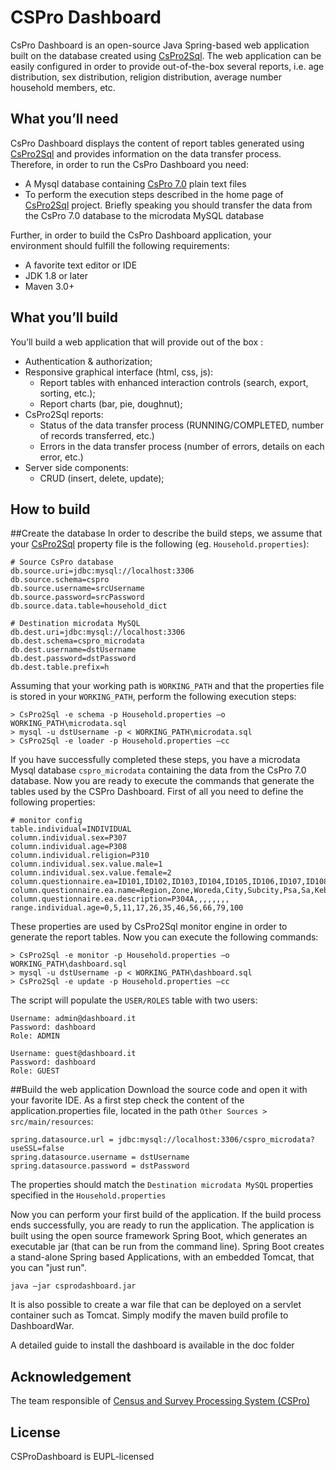 # CSPro Dashboard

CsPro Dashboard is an open-source Java Spring-based web application built on the database created using [CsPro2Sql](https://github.com/mauroIstat/CsPro2Sql). The web application can be easily configured in order to provide out-of-the-box several reports, i.e. age distribution, sex distribution, religion distribution, average number household members, etc. 

## What you’ll need

CsPro Dashboard displays the content of report tables generated using [CsPro2Sql](https://github.com/mauroIstat/CsPro2Sql) and provides information on the data transfer process. Therefore, in order to run the CsPro Dashboard you need:

* A Mysql database containing [CsPro 7.0](http://www.csprousers.org/beta/) plain text files
* To perform the execution steps described in the home page of [CsPro2Sql](https://github.com/mauroIstat/CsPro2Sql) project. Briefly speaking you should transfer the data from the CsPro 7.0 database to the microdata MySQL database

Further, in order to build the CsPro Dashboard application, your environment should fulfill the following requirements:

* A favorite text editor or IDE
* JDK 1.8 or later
* Maven 3.0+

## What you’ll build

You’ll build a web application that will provide out of the box :
* Authentication & authorization;
* Responsive graphical interface (html, css, js):
  * Report tables with enhanced interaction controls (search, export, sorting, etc.);
  * Report charts (bar, pie, doughnut);
* CsPro2Sql reports:
  * Status of the data transfer process (RUNNING/COMPLETED, number of records transferred, etc.)
  * Errors in the data transfer process (number of errors, details on each error, etc.)
* Server side components:
  * CRUD (insert, delete, update);

## How to build

##Create the database
In order to describe the build steps, we assume that your [CsPro2Sql](https://github.com/mauroIstat/CsPro2Sql) property file is the following (eg. `Household.properties`):
```
# Source CsPro database
db.source.uri=jdbc:mysql://localhost:3306
db.source.schema=cspro
db.source.username=srcUsername
db.source.password=srcPassword
db.source.data.table=household_dict

# Destination microdata MySQL
db.dest.uri=jdbc:mysql://localhost:3306
db.dest.schema=cspro_microdata
db.dest.username=dstUsername
db.dest.password=dstPassword
db.dest.table.prefix=h
```
Assuming that your working path is `WORKING_PATH` and that the properties file is stored in your `WORKING_PATH`, perform the following execution steps: 
```
> CsPro2Sql -e schema -p Household.properties –o WORKING_PATH\microdata.sql
> mysql -u dstUsername -p < WORKING_PATH\microdata.sql
> CsPro2Sql -e loader -p Household.properties –cc
```
If you have successfully completed these steps, you have a microdata Mysql database `cspro_microdata` containing the data from the CsPro 7.0 database. Now you are ready to execute the commands that generate the tables used by the CSPro Dashboard.
First of all you need to define the following properties:
```
# monitor config
table.individual=INDIVIDUAL
column.individual.sex=P307
column.individual.age=P308
column.individual.religion=P310
column.individual.sex.value.male=1
column.individual.sex.value.female=2
column.questionnaire.ea=ID101,ID102,ID103,ID104,ID105,ID106,ID107,ID108,ID109
column.questionnaire.ea.name=Region,Zone,Woreda,City,Subcity,Psa,Sa,Kebele,EA
column.questionnaire.ea.description=P304A,,,,,,,,
range.individual.age=0,5,11,17,26,35,46,56,66,79,100
```

These properties are used by CsPro2Sql monitor engine in order to generate the report tables. Now you can execute the following commands:
```
> CsPro2Sql -e monitor -p Household.properties –o WORKING_PATH\dashboard.sql
> mysql -u dstUsername -p < WORKING_PATH\dashboard.sql
> CsPro2Sql -e update -p Household.properties –cc
```

The script will populate the `USER/ROLES` table with two users:
```
Username: admin@dashboard.it
Password: dashboard
Role: ADMIN

Username: guest@dashboard.it
Password: dashboard
Role: GUEST
``` 
##Build the web application
Download the source code and open it with your favorite IDE.
As a first step check the content of the application.properties file, located in the path `Other Sources > src/main/resources`:

```
spring.datasource.url = jdbc:mysql://localhost:3306/cspro_microdata?useSSL=false
spring.datasource.username = dstUsername
spring.datasource.password = dstPassword
```
The properties should match the `Destination microdata MySQL` properties specified in the `Household.properties`

Now you can perform your first build of the application.
If the build process ends successfully, you are ready to run the application. 
The application is built using the open source framework Spring Boot, which generates an executable jar (that can be run from the command line). Spring Boot creates a stand-alone Spring based Applications, with an embedded Tomcat, that you can "just run".
```
java –jar csprodashboard.jar
```

It is also possible to create a war file that can be deployed on a servlet container such as Tomcat. Simply modify the maven build profile to DashboardWar.

A detailed guide to install the dashboard is available in the doc folder

## Acknowledgement
The team responsible of [Census and Survey Processing System (CSPro)](https://www.census.gov/population/international/software/cspro/) 

## License
CSProDashboard is EUPL-licensed
